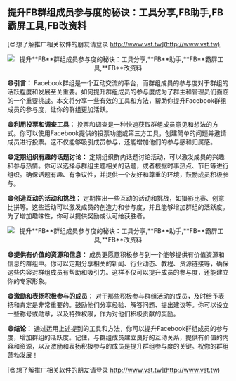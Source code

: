## **提升**FB**群组成员参与度的秘诀：工具分享,**FB**助手,**FB**霸屏工具,**FB**改资料**

[😍想了解推广相关软件的朋友请登录 http://www.vst.tw](http://www.vst.tw)

 <center><img src="https://vst.tw/MP4/tuiguang/png/0.png" alt="提升**FB**群组成员参与度的秘诀：工具分享,**FB**助手,**FB**霸屏工具,**FB**改资料"></center>

**😄引言：**
Facebook群组是一个互动交流的平台，而群组成员的参与度对于群组的活跃程度和发展至关重要。如何提升群组成员的参与度成为了群主和管理员们面临的一个重要挑战。本文将分享一些有效的工具和方法，帮助你提升Facebook群组成员的参与度，让你的群组更加活跃。

**😄利用投票和调查工具：**
投票和调查是一种快速获取群组成员意见和想法的方式。你可以使用Facebook提供的投票功能或第三方工具，创建简单的问题并邀请成员进行投票。这不仅能够吸引成员参与，还能增加他们的参与感和归属感。

**😄定期组织有趣的话题讨论：**
定期组织群内话题讨论活动，可以激发成员的兴趣和参与热情。你可以选择与群组主题相关的话题，或者根据时事热点、节日等进行组织。确保话题有趣、有争议性，并提供一个友好和尊重的环境，鼓励成员积极参与。

**😄创造互动的活动和挑战：**
定期推出一些互动的活动和挑战，如摄影比赛、创意比拼等。这些活动可以激发成员的创造力和参与度，并且能够增加群组的活跃度。为了增加趣味性，你可以提供奖励或认可给获胜者。

 <center><img src="https://vst.tw/MP4/tuiguang/png/7.png" alt="提升**FB**群组成员参与度的秘诀：工具分享,**FB**助手,**FB**霸屏工具,**FB**改资料"></center>

**😄提供有价值的资源和信息：**
成员更愿意积极参与到一个能够提供有价值资源和信息的群组中。你可以定期分享相关的新闻、行业动态、教程、资源链接等，确保这些内容对群组成员有帮助和吸引力。这样不仅可以提升成员的参与度，还能建立你的专家形象。

**😄激励和表扬积极参与的成员：**
对于那些积极参与群组活动的成员，及时给予表扬和肯定是非常重要的。鼓励他们分享经验、解答问题、提出建议等。你可以设立一些称号或勋章，以及特殊权限，作为对他们积极贡献的奖励。

**😄结论：**
通过运用上述提到的工具和方法，你可以提升Facebook群组成员的参与度，增加群组的活跃度。记住，与群组成员建立良好的互动关系，提供有价值的内容和资源，以及激励和表扬积极参与的成员是提升群组参与度的关键。祝你的群组蓬勃发展！

[😍想了解推广相关软件的朋友请登录 http://www.vst.tw](http://www.vst.tw)



